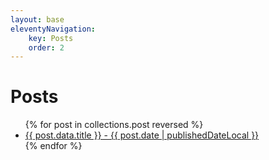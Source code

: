 ```yaml
---
layout: base
eleventyNavigation:
    key: Posts
    order: 2
---
```


# Posts

<ul>
{% for post in collections.post reversed %}
<li><a href="{{ post.url }}">{{ post.data.title }} - {{ post.date | publishedDateLocal }}</a></li>
{% endfor %}
</ul>
